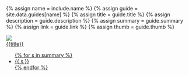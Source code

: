 <!-- {% assign page = site.works | where:"title", include.title | first %} -->

{% assign name = include.name %}
{% assign guide = site.data.guides[name] %}
{% assign title = guide.title %}
{% assign description = guide.description %}
{% assign summary = guide.summary %}
{% assign link = guide.link %}
{% assign thumb = guide.thumb %}


<div class="project">
	<a href="{{link}}">
		<img src="{{thumb}}">
		<div class="overlay">
			<div class="overlay_title">
				{{title}}
			</div>
<!-- 			<div class="overlay_description">
				{{description}}
			</div> -->
			<div class="overlay_summary">
				<ul>
				{% for s in summary %}
					<li>{{ s }}</li> 
				{% endfor %}			
				</ul>
			</div>
		</div>
	</a>
</div>